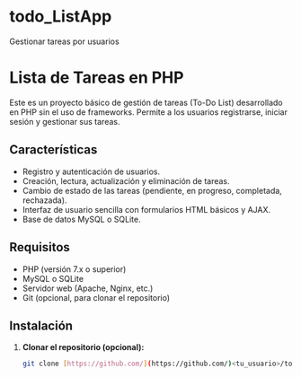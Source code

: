 # todo_ListApp
 Gestionar tareas por usuarios

# Lista de Tareas en PHP

Este es un proyecto básico de gestión de tareas (To-Do List) desarrollado en PHP sin el uso de frameworks. Permite a los usuarios registrarse, iniciar sesión y gestionar sus tareas.

## Características

* Registro y autenticación de usuarios.
* Creación, lectura, actualización y eliminación de tareas.
* Cambio de estado de las tareas (pendiente, en progreso, completada, rechazada).
* Interfaz de usuario sencilla con formularios HTML básicos y AJAX.
* Base de datos MySQL o SQLite.

## Requisitos

* PHP (versión 7.x o superior)
* MySQL o SQLite
* Servidor web (Apache, Nginx, etc.)
* Git (opcional, para clonar el repositorio)

## Instalación

1. **Clonar el repositorio (opcional):**

   ```bash
   git clone [https://github.com/](https://github.com/)<tu_usuario>/todo-list-php.git
